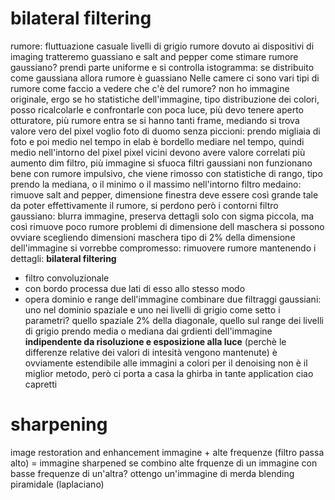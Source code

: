 # bilateral filtering

rumore: fluttuazione casuale livelli di grigio
rumore dovuto ai dispositivi di imaging
tratteremo guassiano e salt and pepper
come stimare rumore gaussiano? prendi parte uniforme e si controlla istogramma: se distribuito come gaussiana allora rumore è guassiano
Nelle camere ci sono vari tipi di rumore
come faccio a vedere che c'è del rumore? non ho immagine originale, ergo se ho statistiche dell'immagine, tipo distribuzione dei colori, posso ricalcolarle e confrontarle
con poca luce, più devo tenere aperto otturatore, più rumore entra
se si hanno tanti frame, mediando si trova valore vero del pixel
voglio foto di duomo senza piccioni: prendo migliaia di foto e poi medio nel tempo
in elab è bordello mediare nel tempo, quindi medio nell'intorno del pixel
pixel vicini devono avere valore correlati
più aumento dim filtro, più immagine si sfuoca
filtri gaussiani non funzionano bene con rumore impulsivo, che viene rimosso con statistiche di rango, tipo prendo la mediana, o il minimo o il massimo nell'intorno
filtro medaino: rimuove salt and pepper, dimensione finestra deve essere così grande tale da poter effettivamente il rumore, si perdono però i contorni
filtro gaussiano: blurra immagine, preserva dettagli solo con sigma piccola, ma così rimuove poco rumore
problemi di dimensione dell maschera si possono ovviare scegliendo dimensioni maschera tipo di 2% della dimensione dell'immagine
si vorrebbe compromesso: rimuovere rumore mantenendo i dettagli: **bilateral filtering**
- filtro convoluzionale
- con bordo processa due lati di esso allo stesso modo
- opera dominio e range dell'immagine
combinare due filtraggi gaussiani: uno nel dominio spaziale e uno nei livelli di grigio
come setto i parametri? quello spaziale 2% della diagonale, quello sul range dei livelli di grigio prendo media o mediana dai grdienti dell'immagine
**indipendente da risoluzione e esposizione alla luce** (perchè le differenze relative dei valori di intesità vengono mantenute)
è ovviamente estendibile alle immagini a colori
per il denoising non è il miglior metodo, però ci porta a casa la ghirba in tante application
ciao capretti

# sharpening
image restoration and enhancement
immagine + alte frequenze (filtro passa alto) = immagine sharpened
se combino alte frquenze di un immagine con basse frequenze di un'altra? ottengo un'immagine di merda
blending piramidale (laplaciano)






